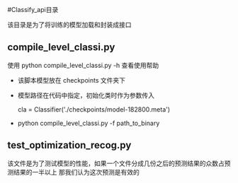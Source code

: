 #Classify_api目录

该目录是为了将训练的模型加载和封装成接口

## compile_level_classi.py

使用 python compile_level_classi.py -h 查看使用帮助

* 该脚本模型放在 checkpoints 文件夹下
* 模型路径在代码中指定，初始化类时作为参数传入

    cla = Classifier('./checkpoints/model-182800.meta')
    
* python compile_level_classi.py -f path_to_binary


## test_optimization_recog.py

该文件是为了测试模型的性能，如果一个文件分成几份之后的预测结果的众数占预测结果的一半以上
那我们认为这次预测是有效的

